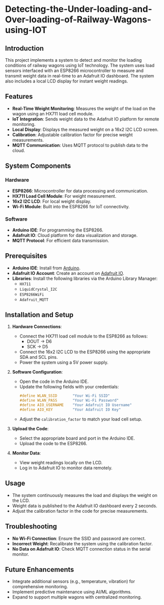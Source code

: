 # Detecting-the-Under-loading-and-Over-loading-of-Railway-Wagons-using-IOT


## Introduction

This project implements a system to detect and monitor the loading conditions of railway wagons using IoT technology. The system uses load sensors interfaced with an ESP8266 microcontroller to measure and transmit weight data in real-time to an Adafruit IO dashboard. The system also includes a local LCD display for instant weight readings.

## Features

- **Real-Time Weight Monitoring**: Measures the weight of the load on the wagon using an HX711 load cell module.
- **IoT Integration**: Sends weight data to the Adafruit IO platform for remote monitoring.
- **Local Display**: Displays the measured weight on a 16x2 I2C LCD screen.
- **Calibration**: Adjustable calibration factor for precise weight measurements.
- **MQTT Communication**: Uses MQTT protocol to publish data to the cloud.

## System Components

### Hardware
- **ESP8266**: Microcontroller for data processing and communication.
- **HX711 Load Cell Module**: For weight measurement.
- **16x2 I2C LCD**: For local weight display.
- **Wi-Fi Module**: Built into the ESP8266 for IoT connectivity.

### Software
- **Arduino IDE**: For programming the ESP8266.
- **Adafruit IO**: Cloud platform for data visualization and storage.
- **MQTT Protocol**: For efficient data transmission.

## Prerequisites

- **Arduino IDE**: Install from [Arduino](https://www.arduino.cc/en/software).
- **Adafruit IO Account**: Create an account on [Adafruit IO](https://io.adafruit.com).
- **Libraries**: Install the following libraries via the Arduino Library Manager:
  - `HX711`
  - `LiquidCrystal_I2C`
  - `ESP8266WiFi`
  - `Adafruit_MQTT`

## Installation and Setup

1. **Hardware Connections**:
   - Connect the HX711 load cell module to the ESP8266 as follows:
     - DOUT → D6
     - SCK → D5
   - Connect the 16x2 I2C LCD to the ESP8266 using the appropriate SDA and SCL pins.
   - Power the system using a 5V power supply.

2. **Software Configuration**:
   - Open the code in the Arduino IDE.
   - Update the following fields with your credentials:
     ```cpp
     #define WLAN_SSID       "Your Wi-Fi SSID"
     #define WLAN_PASS       "Your Wi-Fi Password"
     #define AIO_USERNAME    "Your Adafruit IO Username"
     #define AIO_KEY         "Your Adafruit IO Key"
     ```
   - Adjust the `calibration_factor` to match your load cell setup.

3. **Upload the Code**:
   - Select the appropriate board and port in the Arduino IDE.
   - Upload the code to the ESP8266.

4. **Monitor Data**:
   - View weight readings locally on the LCD.
   - Log in to Adafruit IO to monitor data remotely.

## Usage

- The system continuously measures the load and displays the weight on the LCD.
- Weight data is published to the Adafruit IO dashboard every 2 seconds.
- Adjust the calibration factor in the code for precise measurements.

## Troubleshooting

- **No Wi-Fi Connection**: Ensure the SSID and password are correct.
- **Incorrect Weight**: Recalibrate the system using the calibration factor.
- **No Data on Adafruit IO**: Check MQTT connection status in the serial monitor.

## Future Enhancements

- Integrate additional sensors (e.g., temperature, vibration) for comprehensive monitoring.
- Implement predictive maintenance using AI/ML algorithms.
- Expand to support multiple wagons with centralized monitoring.


